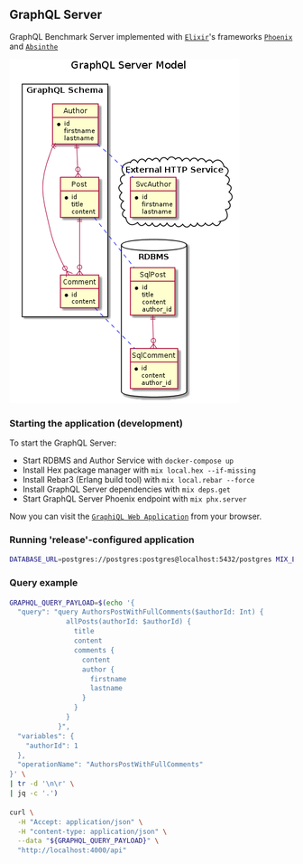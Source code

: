 GraphQL Server
---

GraphQL Benchmark Server implemented with [`Elixir`](https://elixir-lang.org/)'s frameworks [`Phoenix`](https://phoenixframework.org/) and [`Absinthe`](https://absinthe-graphql.org/)

![GraphQL Schema](schema.png?raw=true "Schema")

### Starting the application (development)
To start the GraphQL Server:

  * Start RDBMS and Author Service with `docker-compose up`
  * Install Hex package manager with `mix local.hex --if-missing`
  * Install Rebar3 (Erlang build tool) with `mix local.rebar --force`
  * Install GraphQL Server dependencies with `mix deps.get`
  * Start GraphQL Server Phoenix endpoint with `mix phx.server`

Now you can visit the [`GraphiQL Web Application`](http://localhost:4000/api/graphiql) from your browser.

### Running 'release'-configured application
```bash
DATABASE_URL=postgres://postgres:postgres@localhost:5432/postgres MIX_ENV=prod mix phx.server
```

### Query example

```bash
GRAPHQL_QUERY_PAYLOAD=$(echo '{
  "query": "query AuthorsPostWithFullComments($authorId: Int) {
              allPosts(authorId: $authorId) {
                title
                content
                comments {
                  content
                  author {
                    firstname
                    lastname
                  }
                }
              }
            }",
  "variables": {
    "authorId": 1
  },
  "operationName": "AuthorsPostWithFullComments"
}' \
| tr -d '\n\r' \
| jq -c '.')

curl \
  -H "Accept: application/json" \
  -H "content-type: application/json" \
  --data "${GRAPHQL_QUERY_PAYLOAD}" \
  "http://localhost:4000/api"
```
